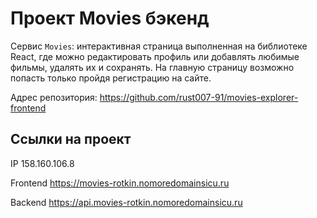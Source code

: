 # Проект Movies бэкенд

Сервис `Movies`: интерактивная страница выполненная на библиотеке React, где можно редактировать
профиль или добавлять любимые фильмы, удалять их и сохранять.
На главную страницу возможно попасть только пройдя регистрацию на сайте.

Адрес репозитория: https://github.com/rust007-91/movies-explorer-frontend

## Ссылки на проект

IP 158.160.106.8

Frontend https://movies-rotkin.nomoredomainsicu.ru

Backend https://api.movies-rotkin.nomoredomainsicu.ru
